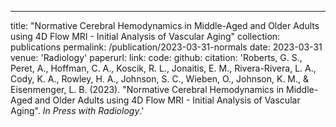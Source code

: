 ---
title: "Normative Cerebral Hemodynamics in Middle-Aged and Older Adults using 4D Flow MRI - Initial Analysis of Vascular Aging"
collection: publications
permalink: /publication/2023-03-31-normals
date: 2023-03-31
venue: 'Radiology'
paperurl: 
link:
code: 
github: 
citation: 'Roberts, G. S., Peret, A., Hoffman, C. A., Koscik, R. L., Jonaitis, E. M., Rivera-Rivera, L. A., Cody, K. A., Rowley, H. A., Johnson, S. C., Wieben, O., Johnson, K. M., & Eisenmenger, L. B. (2023). "Normative Cerebral Hemodynamics in Middle-Aged and Older Adults using 4D Flow MRI - Initial Analysis of Vascular Aging". <i>In Press with Radiology</i>.'